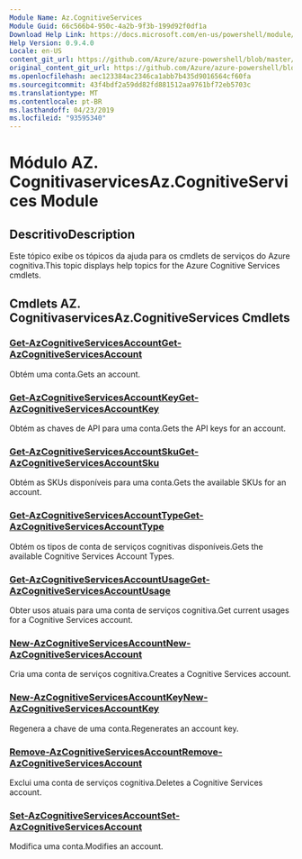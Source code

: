 ```yaml
---
Module Name: Az.CognitiveServices
Module Guid: 66c566b4-950c-4a2b-9f3b-199d92f0df1a
Download Help Link: https://docs.microsoft.com/en-us/powershell/module/az.cognitiveservices
Help Version: 0.9.4.0
Locale: en-US
content_git_url: https://github.com/Azure/azure-powershell/blob/master/src/CognitiveServices/CognitiveServices/help/Az.CognitiveServices.md
original_content_git_url: https://github.com/Azure/azure-powershell/blob/master/src/CognitiveServices/CognitiveServices/help/Az.CognitiveServices.md
ms.openlocfilehash: aec123384ac2346ca1abb7b435d9016564cf60fa
ms.sourcegitcommit: 43f4bdf2a59dd82fd881512aa9761bf72eb5703c
ms.translationtype: MT
ms.contentlocale: pt-BR
ms.lasthandoff: 04/23/2019
ms.locfileid: "93595340"
---
```

# <span data-ttu-id="99544-101">Módulo AZ. Cognitivaservices</span><span class="sxs-lookup"><span data-stu-id="99544-101">Az.CognitiveServices Module</span></span>
## <span data-ttu-id="99544-102">Descritivo</span><span class="sxs-lookup"><span data-stu-id="99544-102">Description</span></span>
<span data-ttu-id="99544-103">Este tópico exibe os tópicos da ajuda para os cmdlets de serviços do Azure cognitiva.</span><span class="sxs-lookup"><span data-stu-id="99544-103">This topic displays help topics for the Azure Cognitive Services cmdlets.</span></span>

## <span data-ttu-id="99544-104">Cmdlets AZ. Cognitivaservices</span><span class="sxs-lookup"><span data-stu-id="99544-104">Az.CognitiveServices Cmdlets</span></span>
### [<span data-ttu-id="99544-105">Get-AzCognitiveServicesAccount</span><span class="sxs-lookup"><span data-stu-id="99544-105">Get-AzCognitiveServicesAccount</span></span>](Get-AzCognitiveServicesAccount.md)
<span data-ttu-id="99544-106">Obtém uma conta.</span><span class="sxs-lookup"><span data-stu-id="99544-106">Gets an account.</span></span>

### [<span data-ttu-id="99544-107">Get-AzCognitiveServicesAccountKey</span><span class="sxs-lookup"><span data-stu-id="99544-107">Get-AzCognitiveServicesAccountKey</span></span>](Get-AzCognitiveServicesAccountKey.md)
<span data-ttu-id="99544-108">Obtém as chaves de API para uma conta.</span><span class="sxs-lookup"><span data-stu-id="99544-108">Gets the API keys for an account.</span></span>

### [<span data-ttu-id="99544-109">Get-AzCognitiveServicesAccountSku</span><span class="sxs-lookup"><span data-stu-id="99544-109">Get-AzCognitiveServicesAccountSku</span></span>](Get-AzCognitiveServicesAccountSku.md)
<span data-ttu-id="99544-110">Obtém as SKUs disponíveis para uma conta.</span><span class="sxs-lookup"><span data-stu-id="99544-110">Gets the available SKUs for an account.</span></span>

### [<span data-ttu-id="99544-111">Get-AzCognitiveServicesAccountType</span><span class="sxs-lookup"><span data-stu-id="99544-111">Get-AzCognitiveServicesAccountType</span></span>](Get-AzCognitiveServicesAccountType.md)
<span data-ttu-id="99544-112">Obtém os tipos de conta de serviços cognitivas disponíveis.</span><span class="sxs-lookup"><span data-stu-id="99544-112">Gets the available Cognitive Services Account Types.</span></span>

### [<span data-ttu-id="99544-113">Get-AzCognitiveServicesAccountUsage</span><span class="sxs-lookup"><span data-stu-id="99544-113">Get-AzCognitiveServicesAccountUsage</span></span>](Get-AzCognitiveServicesAccountUsage.md)
<span data-ttu-id="99544-114">Obter usos atuais para uma conta de serviços cognitiva.</span><span class="sxs-lookup"><span data-stu-id="99544-114">Get current usages for a Cognitive Services account.</span></span>

### [<span data-ttu-id="99544-115">New-AzCognitiveServicesAccount</span><span class="sxs-lookup"><span data-stu-id="99544-115">New-AzCognitiveServicesAccount</span></span>](New-AzCognitiveServicesAccount.md)
<span data-ttu-id="99544-116">Cria uma conta de serviços cognitiva.</span><span class="sxs-lookup"><span data-stu-id="99544-116">Creates a Cognitive Services account.</span></span>

### [<span data-ttu-id="99544-117">New-AzCognitiveServicesAccountKey</span><span class="sxs-lookup"><span data-stu-id="99544-117">New-AzCognitiveServicesAccountKey</span></span>](New-AzCognitiveServicesAccountKey.md)
<span data-ttu-id="99544-118">Regenera a chave de uma conta.</span><span class="sxs-lookup"><span data-stu-id="99544-118">Regenerates an account key.</span></span>

### [<span data-ttu-id="99544-119">Remove-AzCognitiveServicesAccount</span><span class="sxs-lookup"><span data-stu-id="99544-119">Remove-AzCognitiveServicesAccount</span></span>](Remove-AzCognitiveServicesAccount.md)
<span data-ttu-id="99544-120">Exclui uma conta de serviços cognitiva.</span><span class="sxs-lookup"><span data-stu-id="99544-120">Deletes a Cognitive Services account.</span></span>

### [<span data-ttu-id="99544-121">Set-AzCognitiveServicesAccount</span><span class="sxs-lookup"><span data-stu-id="99544-121">Set-AzCognitiveServicesAccount</span></span>](Set-AzCognitiveServicesAccount.md)
<span data-ttu-id="99544-122">Modifica uma conta.</span><span class="sxs-lookup"><span data-stu-id="99544-122">Modifies an account.</span></span>

